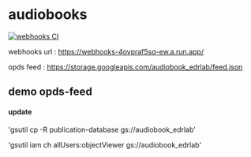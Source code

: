 # audiobooks

[![webhooks CI](https://github.com/panaC/audiobooks/actions/workflows/node.js.yml/badge.svg)](https://github.com/panaC/audiobooks/actions/workflows/node.js.yml)

webhooks url : https://webhooks-4ovpraf5sq-ew.a.run.app/

opds feed : https://storage.googleapis.com/audiobook_edrlab/feed.json

## demo opds-feed

#### update

'gsutil cp -R publication-database gs://audiobook_edrlab'

'gsutil iam ch allUsers:objectViewer gs://audiobook_edrlab'
